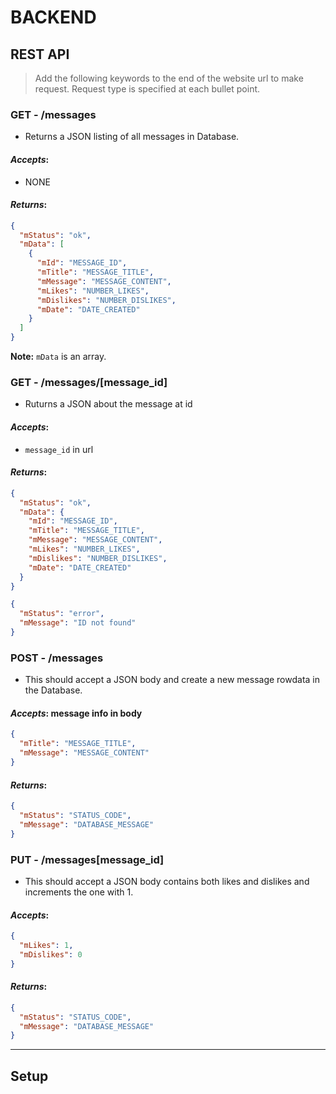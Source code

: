 # **BACKEND**

## REST API

> Add the following keywords to the end of the website url to make request. Request type is specified at each bullet point.

### **GET - /messages**

- Returns a JSON listing of all messages in Database.

#### _Accepts_:

- NONE

#### _Returns_:

```json
{
  "mStatus": "ok",
  "mData": [
    {
      "mId": "MESSAGE_ID",
      "mTitle": "MESSAGE_TITLE",
      "mMessage": "MESSAGE_CONTENT",
      "mLikes": "NUMBER_LIKES",
      "mDislikes": "NUMBER_DISLIKES",
      "mDate": "DATE_CREATED"
    }
  ]
}
```

**Note:** `mData` is an array.

### **GET - /messages/[message_id]**

- Ruturns a JSON about the message at id

#### _Accepts_:

- `message_id` in url

#### _Returns_:

```json
{
  "mStatus": "ok",
  "mData": {
    "mId": "MESSAGE_ID",
    "mTitle": "MESSAGE_TITLE",
    "mMessage": "MESSAGE_CONTENT",
    "mLikes": "NUMBER_LIKES",
    "mDislikes": "NUMBER_DISLIKES",
    "mDate": "DATE_CREATED"
  }
}
```

```json
{
  "mStatus": "error",
  "mMessage": "ID not found"
}
```

### **POST - /messages**

- This should accept a JSON body and create a new message rowdata in the Database.

#### _Accepts_: message info in body

```json
{
  "mTitle": "MESSAGE_TITLE",
  "mMessage": "MESSAGE_CONTENT"
}
```

#### _Returns_:

```json
{
  "mStatus": "STATUS_CODE",
  "mMessage": "DATABASE_MESSAGE"
}
```

### **PUT - /messages[message_id]**

- This should accept a JSON body contains both likes and dislikes and increments the one with 1.

#### _Accepts_:

```json
{
  "mLikes": 1,
  "mDislikes": 0
}
```

#### _Returns_:

```json
{
  "mStatus": "STATUS_CODE",
  "mMessage": "DATABASE_MESSAGE"
}
```

---

## Setup
